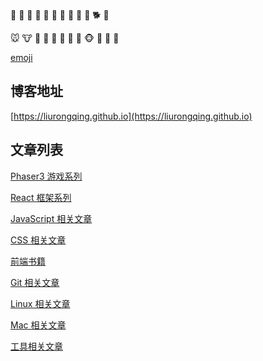 :mouse2: :ox: :tiger2: :rabbit2: :dragon: :snake: :racehorse: :sheep: :monkey: :rooster: :dog2: :pig2: 

:mouse: :cow: :tiger: :rabbit: :dragon_face: :snake: :horse: :sheep: :monkey_face: :chicken: :dog: :pig:

[emoji](https://github.com/WebpageFX/emoji-cheat-sheet.com)


## 博客地址

[https://liurongqing.github.io](https://liurongqing.github.io)


## 文章列表

[Phaser3 游戏系列](https://liurongqing.github.io/tag/phaser/)

[React 框架系列](https://liurongqing.github.io/tag/react/)

[JavaScript 相关文章](https://liurongqing.github.io/tag/javascript/)

[CSS 相关文章](https://liurongqing.github.io/tag/css/)

[前端书籍](https://liurongqing.github.io/tag/book/)

[Git 相关文章](https://liurongqing.github.io/tag/git/)

[Linux 相关文章](https://liurongqing.github.io/tag/linux/)

[Mac 相关文章](https://liurongqing.github.io/tag/mac/)

[工具相关文章](https://liurongqing.github.io/tag/tool/)

